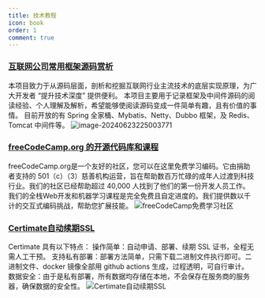 ```yaml
---
title: 技术教程
icon: book
order: 1
comment: true
---
```


### [互联网公司常用框架源码赏析](https://github.com/doocs/source-code-hunter)
本项目致力于从源码层面，剖析和挖掘互联网行业主流技术的底层实现原理，为广大开发者 “提升技术深度” 提供便利。
本项目主要用于记录框架及中间件源码的阅读经验、个人理解及解析，希望能够使阅读源码变成一件简单有趣，且有价值的事情。
目前开放的有 Spring 全家桶、Mybatis、Netty、Dubbo 框架，及 Redis、Tomcat 中间件等。
![image-20240623225003771](https://img.shell101.com/miicoblog/image-20240623225003771.png)

### [freeCodeCamp.org 的开源代码库和课程](https://github.com/freeCodeCamp/freeCodeCamp)
freeCodeCamp.org是一个友好的社区，您可以在这里免费学习编码。它由捐助者支持的 501（c）（3）慈善机构运营，旨在帮助数百万忙碌的成年人过渡到科技行业。我们的社区已经帮助超过 40,000 人找到了他们的第一份开发人员工作。
我们的全栈Web开发和机器学习课程是完全免费且自定进度的。我们提供数以千计的交互式编码挑战，帮助您扩展技能。
![freeCodeCamp免费学习社区](https://img.shell101.com/miicoblog/202410082319703.png)

### [Certimate自动续期SSL](https://github.com/usual2970/certimate)
Certimate 具有以下特点：
操作简单：自动申请、部署、续期 SSL 证书，全程无需人工干预。
支持私有部署：部署方法简单，只需下载二进制文件执行即可。二进制文件、docker 镜像全部用 github actions 生成，过程透明，可自行审计。
数据安全：由于是私有部署，所有数据均存储在本地，不会保存在服务商的服务器，确保数据的安全性。
![Certimate自动续期SSL](https://img.shell101.com/miicoblog/68747470733a2f2f692e696d6775722e636f6d2f574d56624249642e6a706567.jpeg)